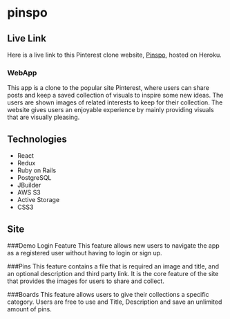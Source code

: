 # pinspo

## Live Link
Here is a live link to this Pinterest clone website, [Pinspo](https://pinspo.herokuapp.com/#/), hosted on Heroku.

### WebApp

This app is a clone to the popular site Pinterest, where users can share posts and keep a saved collection of visuals to inspire some new ideas. The users are shown images of related interests to keep for their collection. The website gives users an enjoyable experience by mainly providing visuals that are visually pleasing.

## Technologies
* React
* Redux
* Ruby on Rails
* PostgreSQL
* JBuilder
* AWS S3
* Active Storage
* CSS3

## Site
###Demo Login Feature
This feature allows new users to navigate the app as a registered user without having to login or sign up.


###Pins
This feature contains a file that is required an image and title, and an optional description and third party link. It is the core feature of the site that provides the images for users to share and collect.


###Boards
This feature allows users to give their collections a specific category. Users are free to use and Title, Description and save an unlimited amount of pins.

##
